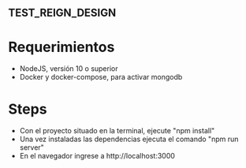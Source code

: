 
## TEST_REIGN_DESIGN 

# Requerimientos

- NodeJS, versión 10 o superior
- Docker y docker-compose, para activar mongodb

# Steps

- Con el proyecto situado en la terminal, ejecute "npm install" 
- Una vez instaladas las dependencias ejecuta el comando "npm run server"
- En el navegador ingrese a http://localhost:3000
